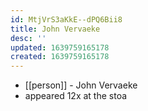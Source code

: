 ```yaml
---
id: MtjVrS3aKkE--dPQ6Bii8
title: John Vervaeke
desc: ''
updated: 1639759165178
created: 1639759165178
---
```



- [[person]] - John Vervaeke
- appeared 12x at the stoa
